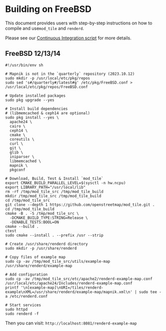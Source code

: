 # Building on FreeBSD

This document provides users with step-by-step instructions on how to compile and use`mod_tile` and `renderd`.

Please see our [Continuous Integration script](/.github/workflows/build-and-test.yml) for more details.

## FreeBSD 12/13/14

```shell
#!/usr/bin/env sh

# Mapnik is not in the `quarterly` repository (2023.10.12)
sudo mkdir -p /usr/local/etc/pkg/repos
sudo sed 's#/quarterly#/latest#g' /etc/pkg/FreeBSD.conf > /usr/local/etc/pkg/repos/FreeBSD.conf

# Update installed packages
sudo pkg upgrade --yes

# Install build dependencies
# (libmemcached & ceph14 are optional)
sudo pkg install --yes \
  apache24 \
  cairo \
  ceph14 \
  cmake \
  coreutils \
  curl \
  git \
  glib \
  iniparser \
  libmemcached \
  mapnik \
  pkgconf

# Download, Build, Test & Install `mod_tile`
export CMAKE_BUILD_PARALLEL_LEVEL=$(sysctl -n hw.ncpu)
export LIBRARY_PATH="/usr/local/lib"
rm -rf /tmp/mod_tile_src /tmp/mod_tile_build
mkdir /tmp/mod_tile_src /tmp/mod_tile_build
cd /tmp/mod_tile_src
git clone --depth 1 https://github.com/openstreetmap/mod_tile.git .
cd /tmp/mod_tile_build
cmake -B . -S /tmp/mod_tile_src \
  -DCMAKE_BUILD_TYPE:STRING=Release \
  -DENABLE_TESTS:BOOL=ON
cmake --build .
ctest
sudo cmake --install . --prefix /usr --strip

# Create /usr/share/renderd directory
sudo mkdir -p /usr/share/renderd

# Copy files of example map
sudo cp -av /tmp/mod_tile_src/utils/example-map /usr/share/renderd/example-map

# Add configuration
sudo cp -av /tmp/mod_tile_src/etc/apache2/renderd-example-map.conf /usr/local/etc/apache24/Includes/renderd-example-map.conf
printf '\n[example-map]\nURI=/tiles/renderd-example\nXML=/usr/share/renderd/example-map/mapnik.xml\n' | sudo tee -a /etc/renderd.conf

# Start services
sudo httpd
sudo renderd -f
```

Then you can visit: `http://localhost:8081/renderd-example-map`
